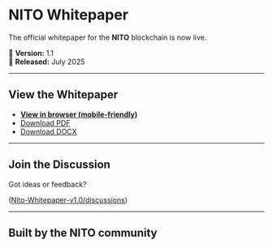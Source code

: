 # NITO Whitepaper

The official whitepaper for the **NITO** blockchain is now live.

📄 **Version:** 1.1  
📅 **Released:** July 2025

---

## View the Whitepaper

- [**View in browser (mobile-friendly)**](https://nitonetwork.github.io/Nito-Whitepaper/)
- [Download PDF](./Nito_Whitepaper.pdf)
- [Download DOCX](./Nito_Whitepaper.docx)

---

## Join the Discussion

Got ideas or feedback?

([Nito-Whitepaper-v1.0/discussions](https://github.com/NitoNetwork/Nito-Whitepaper-v1.0/discussions/1))

---

## Built by the NITO community
